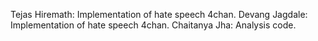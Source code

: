 Tejas Hiremath: Implementation of hate speech 4chan.
Devang Jagdale: Implementation of hate speech 4chan.
Chaitanya Jha:  Analysis code.